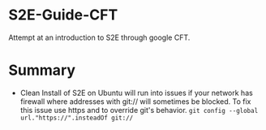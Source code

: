 # S2E-Guide-CFT
Attempt at an introduction to S2E through google CFT.  

# Summary

 - Clean Install of S2E on Ubuntu will run into issues if your network has firewall where addresses with git:// will sometimes be blocked. To fix this issue use https and to override git's behavior. `git config --global url."https://".insteadOf git://`
